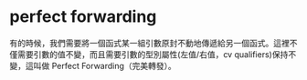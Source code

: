 # perfect forwarding

有的時候，我們需要將一個函式某一組引數原封不動地傳遞給另一個函式。這裡不僅需要引數的值不變，而且需要引數的型別屬性\(左值/右值，cv qualifiers\)保持不變，這叫做 Perfect Forwarding（完美轉發）。

